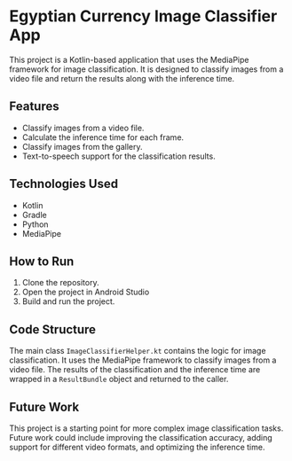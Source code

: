 # Egyptian Currency Image Classifier App

This project is a Kotlin-based application that uses the MediaPipe framework for image classification. It is designed to classify images from a video file and return the results along with the inference time.

## Features

- Classify images from a video file.
- Calculate the inference time for each frame.
- Classify images from the gallery.
- Text-to-speech support for the classification results.

## Technologies Used

- Kotlin
- Gradle
- Python
- MediaPipe

## How to Run

1. Clone the repository.
2. Open the project in Android Studio 
3. Build and run the project.

## Code Structure

The main class `ImageClassifierHelper.kt` contains the logic for image classification. It uses the MediaPipe framework to classify images from a video file. The results of the classification and the inference time are wrapped in a `ResultBundle` object and returned to the caller.

## Future Work

This project is a starting point for more complex image classification tasks. Future work could include improving the classification accuracy, adding support for different video formats, and optimizing the inference time.
